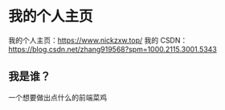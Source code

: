 # 我的个人主页
我的个人主页：https://www.nickzxw.top/
我的 CSDN：https://blog.csdn.net/zhang919568?spm=1000.2115.3001.5343
## 我是谁？
一个想要做出点什么的前端菜鸡
